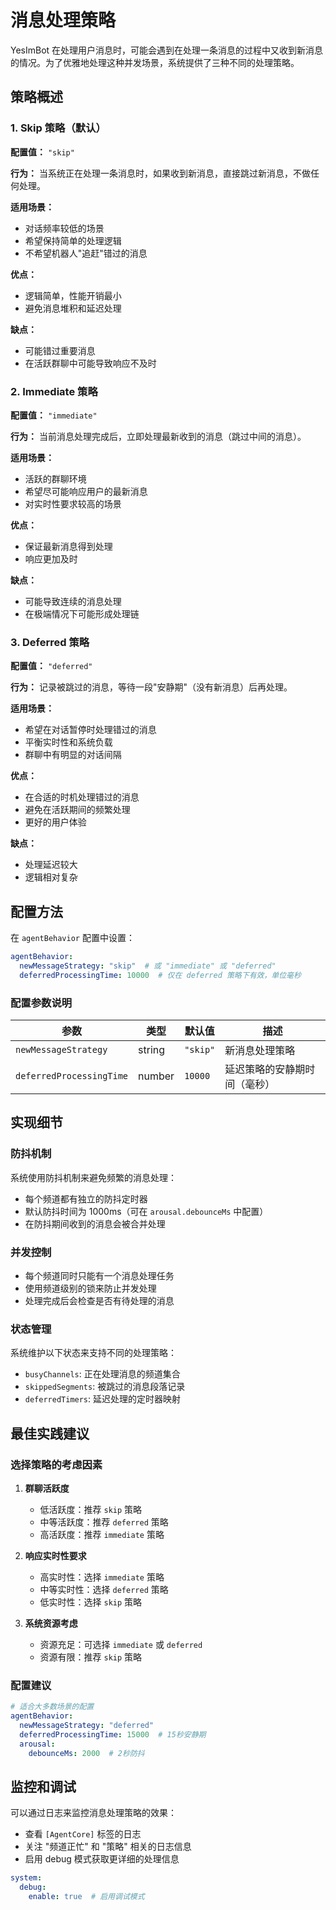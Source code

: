 # 消息处理策略

YesImBot 在处理用户消息时，可能会遇到在处理一条消息的过程中又收到新消息的情况。为了优雅地处理这种并发场景，系统提供了三种不同的处理策略。

## 策略概述

### 1. Skip 策略（默认）

**配置值：** `"skip"`

**行为：** 当系统正在处理一条消息时，如果收到新消息，直接跳过新消息，不做任何处理。

**适用场景：**
- 对话频率较低的场景
- 希望保持简单的处理逻辑
- 不希望机器人"追赶"错过的消息

**优点：**
- 逻辑简单，性能开销最小
- 避免消息堆积和延迟处理

**缺点：**
- 可能错过重要消息
- 在活跃群聊中可能导致响应不及时

### 2. Immediate 策略

**配置值：** `"immediate"`

**行为：** 当前消息处理完成后，立即处理最新收到的消息（跳过中间的消息）。

**适用场景：**
- 活跃的群聊环境
- 希望尽可能响应用户的最新消息
- 对实时性要求较高的场景

**优点：**
- 保证最新消息得到处理
- 响应更加及时

**缺点：**
- 可能导致连续的消息处理
- 在极端情况下可能形成处理链

### 3. Deferred 策略

**配置值：** `"deferred"`

**行为：** 记录被跳过的消息，等待一段"安静期"（没有新消息）后再处理。

**适用场景：**
- 希望在对话暂停时处理错过的消息
- 平衡实时性和系统负载
- 群聊中有明显的对话间隔

**优点：**
- 在合适的时机处理错过的消息
- 避免在活跃期间的频繁处理
- 更好的用户体验

**缺点：**
- 处理延迟较大
- 逻辑相对复杂

## 配置方法

在 `agentBehavior` 配置中设置：

```yaml
agentBehavior:
  newMessageStrategy: "skip"  # 或 "immediate" 或 "deferred"
  deferredProcessingTime: 10000  # 仅在 deferred 策略下有效，单位毫秒
```

### 配置参数说明

| 参数 | 类型 | 默认值 | 描述 |
|------|------|--------|------|
| `newMessageStrategy` | string | `"skip"` | 新消息处理策略 |
| `deferredProcessingTime` | number | `10000` | 延迟策略的安静期时间（毫秒） |

## 实现细节

### 防抖机制

系统使用防抖机制来避免频繁的消息处理：

- 每个频道都有独立的防抖定时器
- 默认防抖时间为 1000ms（可在 `arousal.debounceMs` 中配置）
- 在防抖期间收到的消息会被合并处理

### 并发控制

- 每个频道同时只能有一个消息处理任务
- 使用频道级别的锁来防止并发处理
- 处理完成后会检查是否有待处理的消息

### 状态管理

系统维护以下状态来支持不同的处理策略：

- `busyChannels`: 正在处理消息的频道集合
- `skippedSegments`: 被跳过的消息段落记录
- `deferredTimers`: 延迟处理的定时器映射

## 最佳实践建议

### 选择策略的考虑因素

1. **群聊活跃度**
   - 低活跃度：推荐 `skip` 策略
   - 中等活跃度：推荐 `deferred` 策略
   - 高活跃度：推荐 `immediate` 策略

2. **响应实时性要求**
   - 高实时性：选择 `immediate` 策略
   - 中等实时性：选择 `deferred` 策略
   - 低实时性：选择 `skip` 策略

3. **系统资源考虑**
   - 资源充足：可选择 `immediate` 或 `deferred`
   - 资源有限：推荐 `skip` 策略

### 配置建议

```yaml
# 适合大多数场景的配置
agentBehavior:
  newMessageStrategy: "deferred"
  deferredProcessingTime: 15000  # 15秒安静期
  arousal:
    debounceMs: 2000  # 2秒防抖
```

## 监控和调试

可以通过日志来监控消息处理策略的效果：

- 查看 `[AgentCore]` 标签的日志
- 关注 "频道正忙" 和 "策略" 相关的日志信息
- 启用 debug 模式获取更详细的处理信息

```yaml
system:
  debug:
    enable: true  # 启用调试模式
```
